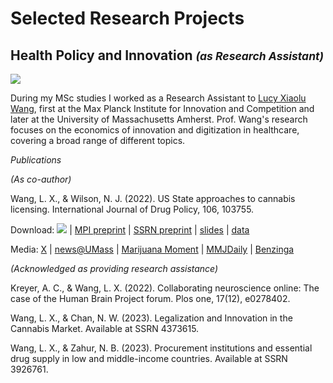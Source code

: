 # Selected Research Projects #
## Health Policy and Innovation  <small><i>(as Research Assistant)</i></small> ##
<a href="https://njwsn.github.io/pages/health-policy-innovation"> <img src="https://njwsn.github.io/assets/images/drugs-procurement-sd-1344-600.png"/> </a>

During my MSc studies I worked as a Research Assistant to <a href="https://www.lucyxiaoluwang.com/">Lucy Xiaolu Wang</a>, first at the Max Planck Institute for Innovation and Competition and later at the University of Massachusetts Amherst. Prof. Wang's research focuses on the economics of innovation and digitization in healthcare, covering a broad range of different topics.

_Publications_

_(As co-author)_

Wang, L. X., & Wilson, N. J. (2022). US State approaches to cannabis licensing. International Journal of Drug Policy, 106, 103755.

Download: [![]([link-to-our-badge](https://img.shields.io/badge/IJDP-article-FF6C00?logo=Elsevier))]([link-to-our-project](https://doi.org/10.1016/j.drugpo.2022.103755)) | 
<a href="https://ssrn.com/abstract=4125055">MPI preprint</a> |
<a href="https://papers.ssrn.com/sol3/papers.cfm?abstract_id=3953347">SSRN preprint</a> |
<a href="https://www.lucyxiaoluwang.com/_files/ugd/b7b79b_d2b41812a8b049a09520f1434c5b5711.pdf">slides</a> |
<a href="https://github.com/LucyXiaoluWang/US_state_cannabis_licensing">data</a>

Media: <a href="https://twitter.com/LucyXiaolu_Wang/status/1536343474949083139">X</a> |
<a href="https://www.umass.edu/news/article/new-study-umass-amherst-researcher-examines-differing-state-approaches-cannabis">news@UMass</a> | 
<a href="https://www.marijuanamoment.net/doj-to-address-cannabis-in-days-ahead-ag-says-newsletter-june-17-2022/">Marijuana Moment</a> |
<a href="https://www.mmjdaily.com/article/9438717/us-new-study-examines-differing-state-approaches-to-cannabis-licensing/">MMJDaily</a> | 
<a href="https://www.benzinga.com/markets/cannabis/22/06/27834377/a-new-study-analyzes-u-s-state-approaches-to-cannabis-licensing">Benzinga</a> 


_(Acknowledged as providing research assistance)_

Kreyer, A. C., & Wang, L. X. (2022). Collaborating neuroscience online: The case of the Human Brain Project forum. Plos one, 17(12), e0278402.

Wang, L. X., & Chan, N. W. (2023). Legalization and Innovation in the Cannabis Market. Available at SSRN 4373615.

Wang, L. X., & Zahur, N. B. (2023). Procurement institutions and essential drug supply in low and middle-income countries. Available at SSRN 3926761.
